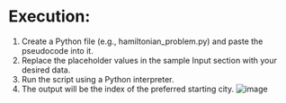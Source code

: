 # Execution:
1.	Create a Python file (e.g., hamiltonian_problem.py) and paste the pseudocode into it.
2.	Replace the placeholder values in the sample Input section with your desired data.
3.	Run the script using a Python interpreter.
4.	The output will be the index of the preferred starting city.
![image](https://github.com/user-attachments/assets/7f3ce443-ddca-49a9-a928-5d5bb4803657)

